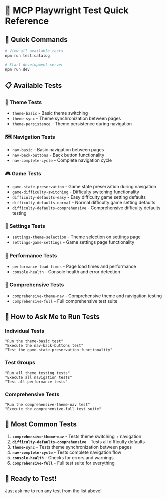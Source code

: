# 🎯 MCP Playwright Test Quick Reference

## 🚀 Quick Commands

```bash
# View all available tests
npm run test:catalog

# Start development server
npm run dev
```

## 📋 Available Tests

### 🎨 Theme Tests
- `theme-basic` - Basic theme switching
- `theme-sync` - Theme synchronization between pages  
- `theme-persistence` - Theme persistence during navigation

### 🗺️ Navigation Tests
- `nav-basic` - Basic navigation between pages
- `nav-back-buttons` - Back button functionality
- `nav-complete-cycle` - Complete navigation cycle

### 🎮 Game Tests
- `game-state-preservation` - Game state preservation during navigation
- `game-difficulty-switching` - Difficulty switching functionality
- `difficulty-defaults-easy` - Easy difficulty game setting defaults
- `difficulty-defaults-normal` - Normal difficulty game setting defaults
- `difficulty-defaults-comprehensive` - Comprehensive difficulty defaults testing

### 🔧 Settings Tests
- `settings-theme-selection` - Theme selection on settings page
- `settings-game-settings` - Game settings page functionality

### 🚀 Performance Tests
- `performance-load-times` - Page load times and performance
- `console-health` - Console health and error detection

### 🧪 Comprehensive Tests
- `comprehensive-theme-nav` - Comprehensive theme and navigation testing
- `comprehensive-full` - Full comprehensive test suite

## 💬 How to Ask Me to Run Tests

### Individual Tests
```
"Run the theme-basic test"
"Execute the nav-back-buttons test"
"Test the game-state-preservation functionality"
```

### Test Groups
```
"Run all theme testing tests"
"Execute all navigation tests"
"Test all performance tests"
```

### Comprehensive Tests
```
"Run the comprehensive-theme-nav test"
"Execute the comprehensive-full test suite"
```

## 🎯 Most Common Tests

1. **`comprehensive-theme-nav`** - Tests theme switching + navigation
2. **`difficulty-defaults-comprehensive`** - Tests all difficulty defaults
3. **`theme-sync`** - Tests theme synchronization between pages
4. **`nav-complete-cycle`** - Tests complete navigation flow
5. **`console-health`** - Checks for errors and warnings
6. **`comprehensive-full`** - Full test suite for everything

## 🚀 Ready to Test!

Just ask me to run any test from the list above!
